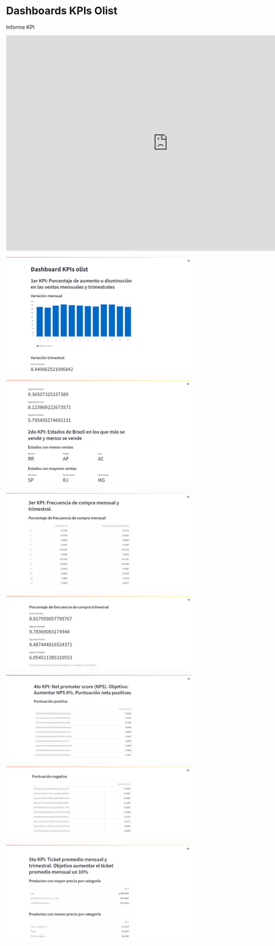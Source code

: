 # Dashboards KPIs Olist

Informe KPI


<iframe width="879" height="586" src="https://www.youtube.com/embed/zC_DsauVGls" title="Informe KPIs" frameborder="0" allow="accelerometer; autoplay; clipboard-write; encrypted-media; gyroscope; picture-in-picture; web-share" allowfullscreen></iframe>


![1KPI](./Images/1KPI_1.JPG)

![2KPI](./Images/2KPI.JPG)

![3KPI](./Images/3KPI_1.JPG)

![3KPI1](./Images/3KPI_2.JPG)

![4KPI](./Images/4KPI1.JPG)

![4KPI1](./Images/4KPI_2.JPG)

![5KPI](./Images/5KPI_1.JPG)


